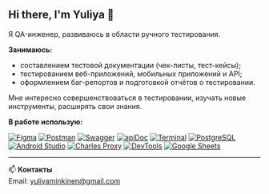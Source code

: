 ## Hi there, I'm Yuliya 👋  

Я QA-инженер, развиваюсь в области ручного тестирования.  

**Занимаюсь:**  
- составлением тестовой документации (чек-листы, тест-кейсы);  
- тестированием веб-приложений, мобильных приложений и API;  
- оформлением баг-репортов и подготовкой отчётов о тестировании.  

Мне интересно совершенствоваться в тестировании, изучать новые инструменты, расширять свои знания. 

**В работе использую:**   

[![Figma](https://img.shields.io/badge/Figma-000000?style=for-the-badge&logo=figma&logoColor=white)](https://www.figma.com) [![Postman](https://img.shields.io/badge/Postman-FF6C37?style=for-the-badge&logo=postman&logoColor=white)](https://www.postman.com) [![Swagger](https://img.shields.io/badge/Swagger-85EA2D?style=for-the-badge&logo=swagger&logoColor=black)](https://swagger.io/) [![apiDoc](https://img.shields.io/badge/apiDoc-000000?style=for-the-badge&logo=readthedocs&logoColor=white)](https://apidocjs.com/) [![Terminal](https://img.shields.io/badge/Terminal-4D4D4D?style=for-the-badge&logo=gnu-bash&logoColor=white)](https://www.gnu.org/software/bash/) [![PostgreSQL](https://img.shields.io/badge/PostgreSQL-336791?style=for-the-badge&logo=postgresql&logoColor=white)](https://www.postgresql.org/) [![Android Studio](https://img.shields.io/badge/Android_Studio-3DDC84?style=for-the-badge&logo=android-studio&logoColor=white)](https://developer.android.com/studio) [![Charles Proxy](https://img.shields.io/badge/Charles_Proxy-4285F4?style=for-the-badge&logo=googlechrome&logoColor=white)](https://www.charlesproxy.com/) [![DevTools](https://img.shields.io/badge/DevTools-4285F4?style=for-the-badge&logo=googlechrome&logoColor=white)](https://developer.chrome.com/docs/devtools/) [![Google Sheets](https://img.shields.io/badge/Google_Sheets-34A853?style=for-the-badge&logo=googlesheets&logoColor=white)](https://docs.google.com/spreadsheets)


---

📫 **Контакты**  
Email: yuliyaminkinen@gmail.com 


<!--
**Finkmink/Finkmink** is a ✨ _special_ ✨ repository because its `README.md` (this file) appears on your GitHub profile.

Here are some ideas to get you started:

- 🔭 I’m currently working on ...
- 🌱 I’m currently learning ...
- 👯 I’m looking to collaborate on ...
- 🤔 I’m looking for help with ...
- 💬 Ask me about ...
- 📫 How to reach me: ...
- 😄 Pronouns: ...
- ⚡ Fun fact: ...
-->
